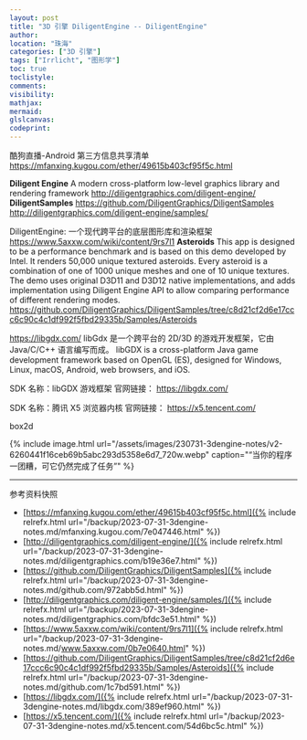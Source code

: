 ```yaml
---
layout: post
title: "3D 引擎 DiligentEngine -- DiligentEngine"
author:
location: "珠海"
categories: ["3D 引擎"]
tags: ["Irrlicht", "图形学"]
toc: true
toclistyle:
comments:
visibility:
mathjax:
mermaid:
glslcanvas:
codeprint:
---
```


酷狗直播-Android 第三方信息共享清单
<https://mfanxing.kugou.com/ether/49615b403cf95f5c.html>

**Diligent Engine**
A modern cross-platform low-level graphics library and rendering framework
<http://diligentgraphics.com/diligent-engine/>
**DiligentSamples**
<https://github.com/DiligentGraphics/DiligentSamples>
<http://diligentgraphics.com/diligent-engine/samples/>

DiligentEngine: 一个现代跨平台的底层图形库和渲染框架
<https://www.5axxw.com/wiki/content/9rs7l1>
**Asteroids**
This app is designed to be a performance benchmark and is based on this demo developed by Intel. It renders 50,000 unique textured asteroids. Every asteroid is a combination of one of 1000 unique meshes and one of 10 unique textures. The demo uses original D3D11 and D3D12 native implementations, and adds implementation using Diligent Engine API to allow comparing performance of different rendering modes.
<https://github.com/DiligentGraphics/DiligentSamples/tree/c8d21cf2d6e17ccc6c90c4c1df992f5fbd29335b/Samples/Asteroids>

<https://libgdx.com/>
libGdx 是一个跨平台的 2D/3D 的游戏开发框架，它由 Java/C/C++ 语言编写而成。
libGDX is a cross-platform Java game development framework based on OpenGL (ES), designed for Windows, Linux, macOS, Android, web browsers, and iOS.

SDK 名称：libGDX 游戏框架
官网链接： <https://libgdx.com/>

SDK 名称：腾讯 X5 浏览器内核
官网链接： <https://x5.tencent.com/>

box2d

{% include image.html url="/assets/images/230731-3dengine-notes/v2-6260441f16ceb69b5abc293d5358e6d7_720w.webp" caption="“当你的程序一团糟，可它仍然完成了任务”" %}



<hr class='reviewline'/>
<p class='reviewtip'><script type='text/javascript' src='{% include relref.html url="/assets/reviewjs/blogs/2023-07-31-3dengine-notes.md.js" %}'></script></p>
<font class='ref_snapshot'>参考资料快照</font>

- [https://mfanxing.kugou.com/ether/49615b403cf95f5c.html]({% include relrefx.html url="/backup/2023-07-31-3dengine-notes.md/mfanxing.kugou.com/7e047446.html" %})
- [http://diligentgraphics.com/diligent-engine/]({% include relrefx.html url="/backup/2023-07-31-3dengine-notes.md/diligentgraphics.com/b19e36e7.html" %})
- [https://github.com/DiligentGraphics/DiligentSamples]({% include relrefx.html url="/backup/2023-07-31-3dengine-notes.md/github.com/972abb5d.html" %})
- [http://diligentgraphics.com/diligent-engine/samples/]({% include relrefx.html url="/backup/2023-07-31-3dengine-notes.md/diligentgraphics.com/bfdc3e51.html" %})
- [https://www.5axxw.com/wiki/content/9rs7l1]({% include relrefx.html url="/backup/2023-07-31-3dengine-notes.md/www.5axxw.com/0b7e0640.html" %})
- [https://github.com/DiligentGraphics/DiligentSamples/tree/c8d21cf2d6e17ccc6c90c4c1df992f5fbd29335b/Samples/Asteroids]({% include relrefx.html url="/backup/2023-07-31-3dengine-notes.md/github.com/1c7bd591.html" %})
- [https://libgdx.com/]({% include relrefx.html url="/backup/2023-07-31-3dengine-notes.md/libgdx.com/389ef960.html" %})
- [https://x5.tencent.com/]({% include relrefx.html url="/backup/2023-07-31-3dengine-notes.md/x5.tencent.com/54d6bc5c.html" %})
